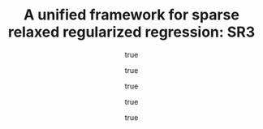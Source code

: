 ---
layout: publication
DOI: 10.1109/ACCESS.2018.2886528
author:
- family: Zheng
  given: Peng
- family: Askham
  given: Travis
- family: Brunton
  given: Steven L
- family: Kutz
  given: J Nathan
- family: Aravkin
  given: Aleksandr Y
container-title: IEEE Access
featured: true
page: 1404-1423
publisher: IEEE
ref-id: zheng2019unified
research_area: optimization
title: 'A unified framework for sparse relaxed regularized regression: SR3'
title-short: A unified framework for sparse relaxed regularized regression
type: article-journal
volume: '7'
year: '2019'
---